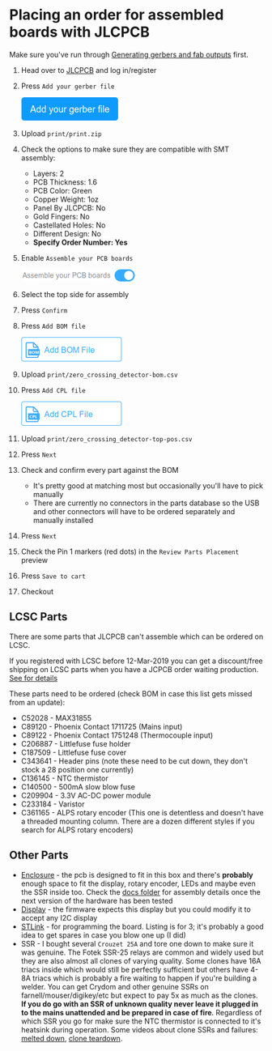# Placing an order for assembled boards with JLCPCB

Make sure you've run through [Generating gerbers and fab outputs](generating_gerbers_and_fab_outputs.md) first.

1. Head over to [JLCPCB](https://jlcpcb.com/quote) and log in/register
2. Press `Add your gerber file`
    
    ![Add gerber button](img/jlcpcb_add_gerber_button.png)
3. Upload `print/print.zip` 
4. Check the options to make sure they are compatible with SMT assembly:
    * Layers: 2
    * PCB Thickness: 1.6
    * PCB Color: Green
    * Copper Weight: 1oz
    * Panel By JLCPCB: No
    * Gold Fingers: No
    * Castellated Holes: No
    * Different Design: No
    * **Specify Order Number: Yes**
5. Enable `Assemble your PCB boards`

    ![Assemble your PCB boards](img/jlcpcb_assemble_your_boards.png)
6. Select the top side for assembly
7. Press `Confirm`
8. Press `Add BOM file`
    
    ![Add bom file](img/jlcpcb_add_bom_file.png)
9. Upload `print/zero_crossing_detector-bom.csv`
10. Press `Add CPL file`
    
    ![Add cpl file](img/jlcpcb_add_cpl_file.png)
11. Upload `print/zero_crossing_detector-top-pos.csv`
12. Press `Next`
13. Check and confirm every part against the BOM
    * It's pretty good at matching most but occasionally you'll have to pick manually
    * There are currently no connectors in the parts database so the USB and other connectors will have to be ordered separately and manually installed
14. Press `Next`
15. Check the Pin 1 markers (red dots) in the `Review Parts Placement` preview
16. Press `Save to cart`
17. Checkout

## LCSC Parts
There are some parts that JLCPCB can't assemble which can be ordered on LCSC.

If you registered with LCSC before 12-Mar-2019 you can get a discount/free shipping on LCSC parts when you have a JCPCB order waiting production. [See for details](https://support.lcsc.com/article/24-do-you-offer-combine-shipment-with-pcbs)

These parts need to be ordered (check BOM in case this list gets missed from an update):
* C52028 - MAX31855
* C89120 - Phoenix Contact 1711725 (Mains input)
* C89122 - Phoenix Contact 1751248 (Thermocouple input)
* C206887 - Littlefuse fuse holder
* C187509 - Littlefuse fuse cover
* C343641 - Header pins (note these need to be cut down, they don't stock a 28 position one currently)
* C136145 - NTC thermistor
* C140500 - 500mA slow blow fuse
* C209904 - 3.3V AC-DC power module
* C233184 - Varistor
* C361165 - ALPS rotary encoder (This one is detentless and doesn't have a threaded mounting column. There are a dozen different styles if you search for ALPS rotary encoders)

## Other Parts
* [Enclosure](https://www.banggood.com/100x68x50mm-IP65-Waterproof-Electronic-Project-Enclosure-Case-DIY-Enclosure-Instrument-Case-p-1260023.html?rmmds=myorder&cur_warehouse=CN) - the pcb is designed to fit in this box and there's **probably** enough space to fit the display, rotary encoder, LEDs and maybe even the SSR inside too. Check the [docs folder](..) for assembly details once the next version of the hardware has been tested
* [Display](https://www.banggood.com/5pcs-4-bit-Pozidriv-0_54-Inch-14-segment-LED-Digital-Tube-Module-Green-I2C-Control-2-line-Control-LED-Display-Screen-Module-p-1565722.html?rmmds=search&cur_warehouse=CN) - the firmware expects this display but you could modify it to accept any I2C display
* [STLink](https://www.banggood.com/3pcs-3_35V-XTW-ST-LINK-V2-STM8STM32-Simulator-Programmer-Downloader-Debugger-With-20cm-Dupont-Wire-p-1183115.html?rmmds=myorder&cur_warehouse=UK) - for programming the board. Listing is for 3; it's probably a good idea to get spares in case you blow one up (I did)
* SSR - I bought several `Crouzet 25A` and tore one down to make sure it was genuine. The Fotek SSR-25 relays are common and widely used but they are also almost all clones of varying quality. Some clones have 16A triacs inside which would still be perfectly sufficient but others have 4-8A triacs which is probably a fire waiting to happen if you're building a welder. You can get Crydom and other genuine SSRs on farnell/mouser/digikey/etc but expect to pay 5x as much as the clones. **If you do go with an SSR of unknown quality never leave it plugged in to the mains unattended and be prepared in case of fire**. Regardless of which SSR you go for make sure the NTC thermistor is connected to it's heatsink during operation. Some videos about clone SSRs and failures: [melted down](https://youtu.be/FV9t1GFVbhU), [clone teardown](https://youtu.be/DxEhxjvifyY).